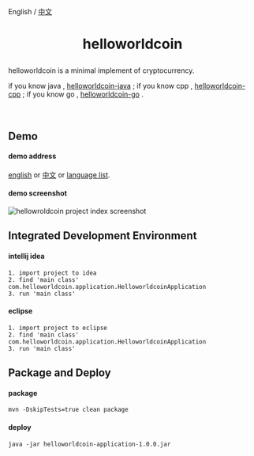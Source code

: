 English / [中文](https://github.com/helloworldcoin/helloworldcoin-java/blob/master/README-cn.md)

<h1><p align="center">helloworldcoin</p></h1>  

helloworldcoin is a minimal implement of cryptocurrency.   
   
if you know java , [helloworldcoin-java](https://github.com/helloworldcoin/helloworldcoin-java) ;
if you know cpp , [helloworldcoin-cpp](https://github.com/helloworldcoin/helloworldcoin-cpp) ;
if you know go , [helloworldcoin-go](https://github.com/helloworldcoin/helloworldcoin-go) .
<br/><br/><br/>


## Demo
#### demo address
[english](http://119.3.57.171/en/index.html) or [中文](http://119.3.57.171/cn/index.html) or [language list](http://119.3.57.171).  
#### demo screenshot
![hellowroldcoin project index screenshot](https://user-images.githubusercontent.com/49269996/136792423-39e61d2b-4f10-4845-beb8-91b741e649df.jpg)  



## Integrated Development Environment
#### intellij idea
``` 
1. import project to idea
2. find 'main class' com.helloworldcoin.application.HelloworldcoinApplication
3. run 'main class'
```
#### eclipse
``` 
1. import project to eclipse
2. find 'main class' com.helloworldcoin.application.HelloworldcoinApplication
3. run 'main class'
```



## Package and Deploy
#### package
``` 
mvn -DskipTests=true clean package
```
#### deploy
```
java -jar helloworldcoin-application-1.0.0.jar
```


